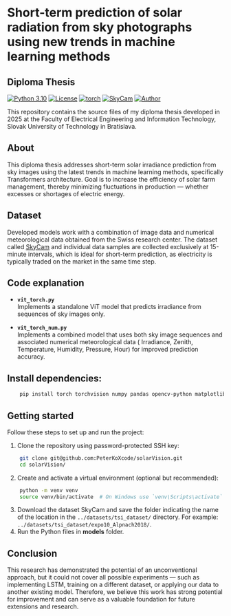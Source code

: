 # Short-term prediction of solar radiation from sky photographs using new trends in machine learning methods

## Diploma Thesis

[![Python 3.10](https://img.shields.io/badge/Python-3.10-brightgreen?style=plastic)](https://www.python.org/downloads/release/python-3102/)
[![License](https://img.shields.io/badge/License-MIT-lightgrey?style=plastic)](https://github.com/PeterKoXcode/solarVision/blob/main/LICENSE)
[![torch](https://img.shields.io/badge/torch-2.6.0%2Bgpu-orange?style=plastic)](https://pytorch.org/docs/stable/index.html)
[![SkyCam](https://img.shields.io/badge/Dataset-SkyCam-blueviolet?style=plastic)](https://github.com/vglsd/SkyCam)
[![Author](https://img.shields.io/badge/Author-Bc._Peter_Kopecký-blue?style=plastic)](https://is.stuba.sk/lide/clovek.pl?id=111310;)

This repository contains the source files of my diploma thesis developed in 2025 at the Faculty of Electrical
Engineering and Information Technology, Slovak University of Technology in Bratislava.

## About

This diploma thesis addresses short-term solar irradiance prediction from sky images
using the latest trends in machine learning methods, specifically Transformers architecture. Goal is to increase the
efficiency of solar farm management, thereby minimizing fluctuations in
production — whether excesses or shortages of electric energy.

## Dataset

Developed models work with a combination of image data and numerical meteorological data
obtained from the Swiss research center. The dataset called [SkyCam](https://github.com/vglsd/SkyCam) and
individual data samples are collected exclusively at 15-minute intervals, which is ideal for short-term
prediction, as electricity is typically traded on the market in the same time step.

## Code explanation

- **`vit_torch.py`**  
  Implements a standalone ViT model that predicts irradiance from sequences of sky images only.

- **`vit_torch_num.py`**  
  Implements a combined model that uses both sky image sequences and associated numerical meteorological data (
  Irradiance, Zenith, Temperature, Humidity, Pressure, Hour) for improved prediction accuracy.

## Install dependencies:

```bash
    pip install torch torchvision numpy pandas opencv-python matplotlib scikit-learn
```

## Getting started

Follow these steps to set up and run the project:

1. Clone the repository using password-protected SSH key:

```bash
    git clone git@github.com:PeterKoXcode/solarVision.git
    cd solarVision/
```

2. Create and activate a virtual environment (optional but recommended):

```bash
    python -m venv venv
    source venv/bin/activate  # On Windows use `venv\Scripts\activate`
```

3. Download the dataset SkyCam and save the folder indicating the name of the location in the `../datasets/tsi_dataset/`
   directory. For example: `../datasets/tsi_dataset/expo10_Alpnach2018/`.
4. Run the Python files in **models** folder.

## Conclusion

This research has demonstrated the potential of an unconventional approach, but it
could not cover all possible experiments — such as implementing LSTM, training on a
different dataset, or applying our data to another existing model. Therefore, we
believe this work has strong potential for improvement and can serve as a valuable
foundation for future extensions and research.
